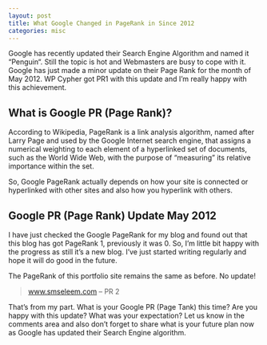 ```yaml
---
layout: post
title: What Google Changed in PageRank in Since 2012
categories: misc
---
```


Google has recently updated their Search Engine Algorithm and named it “Penguin“. Still the topic is hot and Webmasters are busy to cope with it. Google has just made a minor update on their Page Rank for the month of May 2012. WP Cypher got PR1 with this update and I’m really happy with this achievement.

## What is Google PR (Page Rank)?

According to Wikipedia, PageRank is a link analysis algorithm, named after Larry Page and used by the Google Internet search engine, that assigns a numerical weighting to each element of a hyperlinked set of documents, such as the World Wide Web, with the purpose of “measuring” its relative importance within the set.

So, Google PageRank actually depends on how your site is connected or hyperlinked with other sites and also how you hyperlink with others.

## Google PR (Page Rank) Update May 2012

I have just checked the Google PageRank for my blog and found out that this blog has got PageRank 1, previously it was 0. So, I’m little bit happy with the progress as still it’s a new blog. I’ve just started writing regularly and hope it will do good in the future.

The PageRank of this portfolio site remains the same as before. No update!

> www.smseleem.com – PR 2

That’s from my part. What is your Google PR (Page Tank) this time? Are you happy with this update? What was your expectation? Let us know in the comments area and also don’t forget to share what is your future plan now as Google has updated their Search Engine algorithm.
